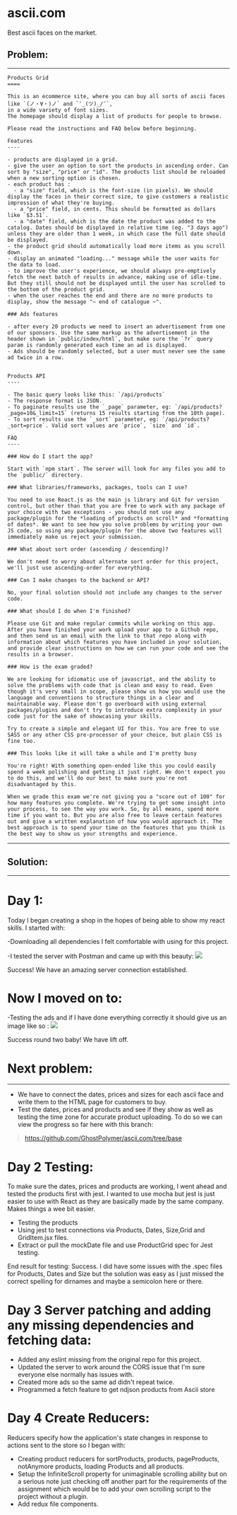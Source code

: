 # ascii.com
Best ascii faces on the market. 

## Problem: 

---
```
Products Grid
====

This is an ecommerce site, where you can buy all sorts of ascii faces like `(ノ・∀・)ノ` and `¯_(ツ)_/¯`, 
in a wide variety of font sizes. 
The homepage should display a list of products for people to browse.

Please read the instructions and FAQ below before beginning.

Features
----

- products are displayed in a grid.
- give the user an option to sort the products in ascending order. Can sort by "size", "price" or "id". The products list should be reloaded when a new sorting option is chosen.
- each product has :
  - a "size" field, which is the font-size (in pixels). We should display the faces in their correct size, to give customers a realistic impression of what they're buying.
  - a "price" field, in cents. This should be formatted as dollars like `$3.51`.
  - a "date" field, which is the date the product was added to the catalog. Dates should be displayed in relative time (eg. "3 days ago") unless they are older than 1 week, in which case the full date should be displayed.
- the product grid should automatically load more items as you scroll down.
- display an animated "loading..." message while the user waits for the data to load.
- to improve the user's experience, we should always pre-emptively fetch the next batch of results in advance, making use of idle-time.  But they still should not be displayed until the user has scrolled to the bottom of the product grid.
- when the user reaches the end and there are no more products to display, show the message "~ end of catalogue ~".

### Ads features

- after every 20 products we need to insert an advertisement from one of our sponsors. Use the same markup as the advertisement in the header shown in `public/index/html`, but make sure the `?r` query param is randomly generated each time an ad is displayed.
- Ads should be randomly selected, but a user must never see the same ad twice in a row.


Products API
----

- The basic query looks like this: `/api/products`
- The response format is JSON.
- To paginate results use the `_page` parameter, eg: `/api/products?_page=10&_limit=15` (returns 15 results starting from the 10th page).
- To sort results use the `_sort` parameter, eg: `/api/products?_sort=price`. Valid sort values are `price`, `size` and `id`.

FAQ
----

### How do I start the app?

Start with `npm start`. The server will look for any files you add to the `public/` directory.

### What libraries/frameworks, packages, tools can I use?

You need to use React.js as the main js library and Git for version control, but other than that you are free to work with any package of your choice with two exceptions - you should not use any package/plugin for the *loading of products on scroll* and *formatting of dates*. We want to see how you solve problems by writing your own JS code, so using any package/plugin for the above two features will immediately make us reject your submission.

### What about sort order (ascending / descending)?

We don't need to worry about alternate sort order for this project, we'll just use ascending-order for everything.

### Can I make changes to the backend or API?

No, your final solution should not include any changes to the server code.

### What should I do when I'm finished?

Please use Git and make regular commits while working on this app. After you have finished your work upload your app to a Github repo, and then send us an email with the link to that repo along with information about which features you have included in your solution, and provide clear instructions on how we can run your code and see the results in a browser.

### How is the exam graded?

We are looking for idiomatic use of javascript, and the ability to solve the problems with code that is clean and easy to read. Even though it's very small in scope, please show us how you would use the language and conventions to structure things in a clear and maintainable way. Please don't go overboard with using external packages/plugins and don't try to introduce extra complexity in your code just for the sake of showcasing your skills.

Try to create a simple and elegant UI for this. You are free to use SASS or any other CSS pre-processor of your choice, but plain CSS is fine too.

### This looks like it will take a while and I'm pretty busy

You're right! With something open-ended like this you could easily spend a week polishing and getting it just right. We don't expect you to do this, and we'll do our best to make sure you're not disadvantaged by this.

When we grade this exam we're not giving you a "score out of 100" for how many features you complete. We're trying to get some insight into your process, to see the way you work. So, by all means, spend more time if you want to. But you are also free to leave certain features out and give a written explanation of how you would approach it. The best approach is to spend your time on the features that you think is the best way to show us your strengths and experience.
```
---
## Solution:
---
# Day 1:
Today I began creating a shop in the hopes of being able to show my react skills. I started with:

  -Downloading all dependencies I felt comfortable with using for this project.
  
  -I tested the server with Postman and came up with this beauty:
  <img src="images/githubimage.JPG">

Success! We have an amazing server connection established. 

# Now I moved on to:
  -Testing the ads and if I have done everything correctly it should give us an image like so :
  <img src="images/githubimage2.JPG">
  
  Success round two baby! We have lift off.
# Next problem:
---
  - We have to connect the dates, prices and sizes for each ascii face and write them to the HTML page for customers to buy.
  - Test the dates, prices and products and see if they show as well as testing the time zone for accurate product uploading.
To do so we can view the progress so far here with this branch:
>  https://github.com/GhostPolymer/ascii.com/tree/base

# Day 2 Testing:
 To make sure the dates, prices and products are working, I went ahead and tested the products first with jest. I wanted to use mocha but jest is just easier to use with React as they are basically made by the same company. Makes things a wee bit easier. 
 - Testing the products
 - Using jest to test connections via Products, Dates, Size,Grid and GridItem.jsx files.
 - Extract or pull the mockDate file and use ProductGrid spec for Jest testing.
 
 End result for testing: Success.
 I did have some issues with the .spec files for Products, Dates and Size but the solution was easy as I just missed the correct spelling for dirnames and maybe a semicolon here or there.
 
 # Day 3 Server patching and adding any missing dependencies and fetching data:
 - Added any eslint missing from the original repo for this project.
 - Updated the server to work around the CORS issue that I'm sure everyone else normally has issues with.
 - Created more ads so the same ad didn't repeat twice.
 - Programmed a fetch feature to get ndjson products from Ascii store
# Day 4 Create Reducers:
Reducers specify how the application's state changes in response to actions sent to the store so I began with:
- Creating product reducers for sortProducts, products, pageProducts, notAnymore products, loading Products and all products.
- Setup the InfiniteScroll property for unimaginable scrolling ability but on a serious note just checking off another part for              the requirements of the assignment which would be to add your own scrolling script to the project without a plugin.
- Add redux file components.
